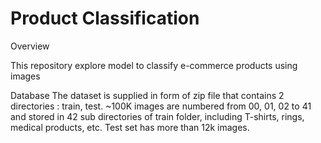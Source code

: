 # Product Classification

Overview

This repository explore model to classify e-commerce products using images


Database
The dataset is supplied in form of zip file that contains 2 directories : train, test.
~100K images are numbered from 00, 01, 02 to 41 and stored in 42 sub directories of train folder, including T-shirts, rings, medical products, etc.
Test set has more than 12k images. 
